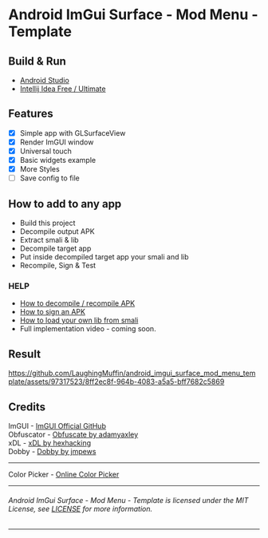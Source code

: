 # Android ImGui Surface - Mod Menu - Template

## Build & Run
- [Android Studio](https://developer.android.com/studio)
- [Intellij Idea Free / Ultimate](https://www.jetbrains.com/idea/)

## Features
- [x] Simple app with GLSurfaceView
- [x] Render ImGUI window
- [x] Universal touch
- [x] Basic widgets example
- [x] More Styles
- [ ] Save config to file

## How to add to any app
- Build this project
- Decompile output APK
- Extract smali & lib
- Decompile target app
- Put inside decompiled target app your smali and lib
- Recompile, Sign & Test

### HELP
- [How to decompile / recompile APK](https://youtu.be/xWU5Tk3MizY)
- [How to sign an APK](https://youtu.be/GwkQelv3cGk)
- [How to load your own lib from smali](https://youtu.be/JKwPPwnVehw)
- Full implementation video - coming soon.

## Result

[//]: # (![]&#40;http://i.imgur.com/hd3nxBg.gif&#41;)
[//]: # (https://github.com/LaughingMuffin/android_imgui_surface_mod_menu_template/assets/97317523/df9081f2-974b-4489-8755-0c3ddd1317aa)
https://github.com/LaughingMuffin/android_imgui_surface_mod_menu_template/assets/97317523/8ff2ec8f-964b-4083-a5a5-bff7682c5869

## Credits

ImGUI - [ImGUI Official GitHub](https://github.com/ocornut/imgui)<br>
Obfuscator - [Obfuscate by adamyaxley](https://github.com/adamyaxley)<br>
xDL - [xDL by hexhacking](https://github.com/hexhacking/xDL)<br>
Dobby - [Dobby by jmpews](https://github.com/jmpews/Dobby)<br>
___
Color Picker - [Online Color Picker](https://rgbcolorpicker.com/0-1)<br>
___
###### Android ImGui Surface - Mod Menu - Template is licensed under the MIT License, see [LICENSE](license.txt) for more information.
___

